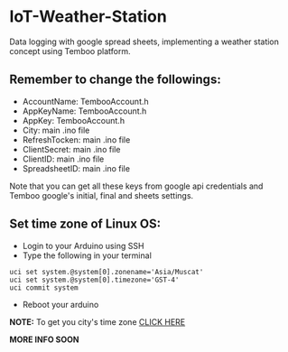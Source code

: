 # IoT-Weather-Station
Data logging with google spread sheets, implementing a weather station concept using Temboo platform.

## Remember to change the followings:
- AccountName: TembooAccount.h
- AppKeyName: TembooAccount.h
- AppKey: TembooAccount.h
- City: main .ino file
- RefreshTocken: main .ino file
- ClientSecret: main .ino file
- ClientID: main .ino file
- SpreadsheetID: main .ino file

Note that you can get all these keys from google api credentials and Temboo google's initial, final and sheets settings.

## Set time zone of Linux OS:
- Login to your Arduino using SSH
- Type the following in your terminal
```
uci set system.@system[0].zonename='Asia/Muscat'
uci set system.@system[0].timezone='GST-4'
uci commit system
```
- Reboot your arduino

__NOTE:__ To get you city's time zone [CLICK HERE](http://famschmid.net/timezones.html) 

__MORE INFO SOON__

